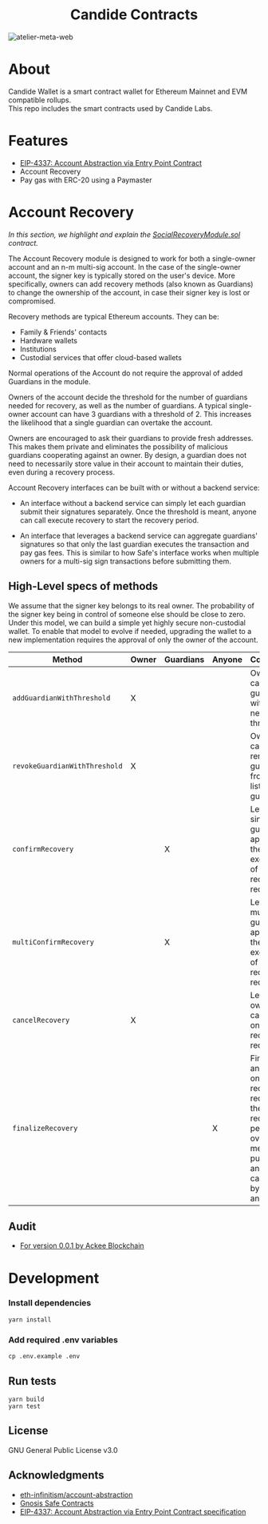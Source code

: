<div align="center">
  <h1 align="center">Candide Contracts</h1>
</div>

![atelier-meta-web](https://github.com/candidelabs/.github/assets/7014833/5090c8d1-31ad-4daf-9efd-adae4c350c35)

# About

Candide Wallet is a smart contract wallet for Ethereum Mainnet and EVM compatible rollups.<br/>
This repo includes the smart contracts used by Candide Labs.

# Features
- <a href="https://eips.ethereum.org/EIPS/eip-4337">EIP-4337: Account Abstraction via Entry Point Contract</a>
- Account Recovery
- Pay gas with ERC-20 using a Paymaster

# Account Recovery

*In this section, we highlight and explain the [SocialRecoveryModule.sol](./contracts/modules/social_recovery/SocialRecoveryModule.sol) contract.*

The Account Recovery module is designed to work for both a single-owner account and an n-m multi-sig account. In the case of the single-owner account, the signer key is typically stored on the user's device. More specifically, owners can add recovery methods (also known as Guardians) to change the ownership of the account, in case their signer key is lost or compromised.

Recovery methods are typical Ethereum accounts. They can be:
- Family & Friends' contacts
- Hardware wallets
- Institutions
- Custodial services that offer cloud-based wallets

Normal operations of the Account do not require the approval of added Guardians in the module.

Owners of the account decide the threshold for the number of guardians needed for recovery, as well as the number of guardians. A typical single-owner account can have 3 guardians with a threshold of 2. This increases the likelihood that a single guardian can overtake the account.

Owners are encouraged to ask their guardians to provide fresh addresses. This makes them private and eliminates the possibility of malicious guardians cooperating against an owner. By design, a guardian does not need to necessarily store value in their account to maintain their duties, even during a recovery process.

Account Recovery interfaces can be built with or without a backend service:

- An interface without a backend service can simply let each guardian submit their signatures separately. Once the threshold is meant, anyone can call execute recovery to start the recovery period.

- An interface that leverages a backend service can aggregate guardians' signatures so that only the last guardian executes the transaction and pay gas fees. This is similar to how Safe's interface works when multiple owners for a multi-sig sign transactions before submitting them.

## High-Level specs of methods

We assume that the signer key belongs to its real owner. The probability of the signer key being in control of someone else should be close to zero. Under this model, we can build a simple yet highly secure non-custodial wallet. To enable that model to evolve if needed, upgrading the wallet to a new implementation requires the approval of only the owner of the account.


| Method                        | Owner  | Guardians| Anyone | Comment                                                                                         |
| ----------------------------  | ------ | ------   | ------ | ----------------------------------------------------------------------------------------------- |
|`addGuardianWithThreshold`     | X      |          |        | Owner can add a guardian with a new threshold                                                   |
| `revokeGuardianWithThreshold` | X      |          |        | Owner can remove a guardian from its list of guardians                                          |
| `confirmRecovery`             |        | X        |        | Lets a single guardian approve the execution of the recovery request                            |
| `multiConfirmRecovery`        |        | X        |        | Lets multiple guardians approve the execution of the recovery request                           |
| `cancelRecovery`              | X      |          |        | Lets an owner cancel an ongoing recovery request                                                |
| `finalizeRecovery`            |        |          |   X    | Finalizes an ongoing recovery request if the recovery period is over. The method is public and callable by anyone |

## Audit

- [For version 0.0.1 by Ackee Blockchain](./audit/ackee-blockchain-candide-social-recovery-report.pdf)

# Development


### Install dependencies
```
yarn install
```

### Add required .env variables
```
cp .env.example .env
```

## Run tests
```
yarn build
yarn test
```

<!-- LICENSE -->
## License
GNU General Public License v3.0

<!-- ACKNOWLEDGMENTS -->
## Acknowledgments
* <a href='https://github.com/eth-infinitism/account-abstraction'>eth-infinitism/account-abstraction</a>
* <a href='https://github.com/safe-global/safe-contracts'>Gnosis Safe Contracts</a>
* <a href='https://eips.ethereum.org/EIPS/eip-4337'>EIP-4337: Account Abstraction via Entry Point Contract specification </a>